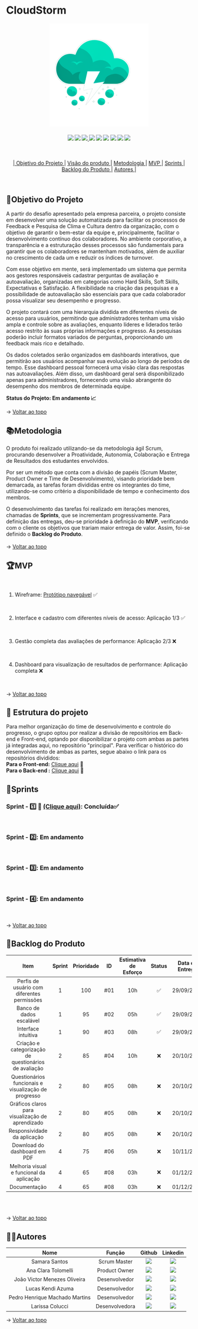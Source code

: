 <span id="topo">

# **CloudStorm**
<p align="center">
      <img src=Documents/Assets/logo1.png alt="logo da Pandora Box">
<h4 align="center">
 <a href="" target="_blank"><img src="https://camo.githubusercontent.com/d4cfec9550517aa67567e29843e3880ebf50bd7eeceafcd3b82875f17c9f564e/68747470733a2f2f696d672e736869656c64732e696f2f62616467652f747970657363726970742d2532333030374143432e7376673f7374796c653d666f722d7468652d6261646765266c6f676f3d74797065736372697074266c6f676f436f6c6f723d7768697465" target="_blank"></a>   <a href="https://www.figma.com" target="_blank"><img src="https://img.shields.io/badge/-Figma-%23E4405F?style=for-the-badge&logo=Figma&logoColor=white" target="_blank"></a>  <a href="https://code.visualstudio.com" target="_blank"><img src="https://img.shields.io/badge/-Visual Studio Code-%2384CE?style=for-the-badge&logo=Visual Studio Code&logoColor=white"
 </a> <a href="" target="_blank"><img src="https://img.shields.io/badge/firebase-a08021?style=for-the-badge&logo=firebase&logoColor=ffcd34" target="_blank"></a> <a href="" target="_blank"><img src="https://img.shields.io/badge/mysql-4479A1.svg?style=for-the-badge&logo=mysql&logoColor=white" target="_blank"></a> <a href="" 
 target="_blank"><img src="https://img.shields.io/badge/jira-%230A0FFF.svg?style=for-the-badge&logo=jira&logoColor=white" target="_blank"></a> <a href="" target="_blank">
 <img src="https://img.shields.io/badge/Microsoft_Excel-217346?style=for-the-badge&logo=microsoft-excel&logoColor=white" target="_blank"></a> <a href="" target="_blank">
 <img src="https://img.shields.io/badge/vite-%23646CFF.svg?style=for-the-badge&logo=vite&logoColor=white" target="_blank"></a> <a href="" target="_blank">
 <img src="https://img.shields.io/badge/react-%2320232a.svg?style=for-the-badge&logo=react&logoColor=%2361DAFB" target="_blank"></a> <a href="" target="_blank">
</h4>
<br>

<p align="center">
    |
  <a href ="#objetivo-do-projeto">  Objetivo do Projeto </a>  |     
  <a href ="#visaoproduto"> Visão do produto </a>  |
  <a href ="#metodologia"> Metodologia </a>  |
  <a href ="#mvp"> MVP </a>  |
  <a href ="#sprints"> Sprints </a>  |
  <a href ="#backlog-do-produto"> Backlog do Produto </a>  | 
  <span id="objetivo-do-projeto">
  <a href ="#autores"> Autores </a>  |
</p>
</br>

## 📌Objetivo do Projeto

A partir do desafio apresentado pela empresa parceira, o projeto consiste em desenvolver uma solução automatizada para facilitar os processos de Feedback e Pesquisa de Clima e Cultura dentro da organização, com o objetivo de garantir o bem-estar da equipe e, principalmente, facilitar o desenvolvimento contínuo dos colaboradores. No ambiente corporativo, a transparência e a estruturação desses processos são fundamentais para garantir que os colaboradores se mantenham motivados, além de auxiliar no crescimento de cada um e reduzir os índices de turnover.

Com esse objetivo em mente, será implementado um sistema que permita aos gestores responsáveis cadastrar perguntas de avaliação e autoavaliação, organizadas em categorias como Hard Skills, Soft Skills, Expectativas e Satisfação. A flexibilidade na criação das pesquisas e a possibilidade de autoavaliação são essenciais para que cada colaborador possa visualizar seu desempenho e progresso.

O projeto contará com uma hierarquia dividida em diferentes níveis de acesso para usuários, permitindo que administradores tenham uma visão ampla e controle sobre as avaliações, enquanto líderes e liderados terão acesso restrito às suas próprias informações e progresso. As pesquisas poderão incluir formatos variados de perguntas, proporcionando um feedback mais rico e detalhado.

Os dados coletados serão organizados em dashboards interativos, que permitirão aos usuários acompanhar sua evolução ao longo de períodos de tempo. Esse dashboard pessoal fornecerá uma visão clara das respostas nas autoavaliações. Além disso, um dashboard geral será disponibilizado apenas para administradores, fornecendo uma visão abrangente do desempenho dos membros de determinada equipe.

**Status do Projeto: Em andamento 📈**

→ [Voltar ao topo](#topo)
<br> 

<span id="metodologia">

## 📚Metodologia

O produto foi realizado utilizando-se da metodologia ágil Scrum, procurando desenvolver a Proatividade, Autonomia, Colaboração e Entrega de Resultados dos estudantes envolvidos. 

Por ser um método que conta com a divisão de papéis (Scrum Master, Product Owner e Time de Desenvolvimento), visando prioridade bem demarcada, as tarefas foram divididas entre os integrantes do time, utilizando-se como critério a disponibilidade de tempo e conhecimento dos membros.


O desenvolvimento das tarefas foi realizado em iterações menores, chamadas de **Sprints**, que se incrementam progressivamente. Para definição das entregas, deu-se prioridade à definição do **MVP**, verificando com o cliente os objetivos que trariam maior entrega de valor. Assim, foi-se definido o **Backlog do Produto**.
<br>
</br>
→ [Voltar ao topo](#topo)

<span id="mvp">

## 🏆**MVP**

<p align="center">
      
<br>

1. Wireframe: [Protótipo navegável](https://www.figma.com/proto/iEThROVhqzOrScNCAPMGDk?node-id=0-1&t=uCEVtWPLkwTmyz3p-6) ✅

<br> 

2. Interface e cadastro com diferentes níveis de acesso: Aplicação 1/3 ✅

<br>

3. Gestão completa das avaliações de performance: Aplicação 2/3 ❌

<br>

4. Dashboard para visualização de resultados de performance: Aplicação completa  ❌

<br>

→ [Voltar ao topo](#topo)

<span id="sprints">

## 🤼 **Estrutura do projeto**
Para melhor organização do time de desenvolvimento e controle do progresso, o grupo optou por realizar a divisão de repositórios em Back-end e Front-end, optando por disponibilizar o projeto com ambas as partes já integradas aqui, no repositório "principal". Para verificar o histórico do desenvolvimento de ambas as partes, segue abaixo o link para os repositórios divididos:<br>
**Para o Front-end:** [Clique aqui](https://github.com/LucsKendi/StormCloudFront) 🌝
<br>
**Para o Back-end :** [Clique aqui](https://github.com/jvictormo/adsapi3) 🌄

## 📅Sprints 

### Sprint - 1️⃣ 🏃 [(Clique aqui)](https://github.com/SamaraSantos03/CloudStorm/tree/main/Documents/Sprints/Sprint_01):  Concluída✅
<br>

### Sprint - 2️⃣:   Em andamento
<br>

### Sprint - 3️⃣:  Em andamento
<br>

### Sprint - 4️⃣: Em andamento
<br>


→ [Voltar ao topo](#topo)

<span id="backlog-do-produto">

## 🌱Backlog do Produto

| Item  | Sprint | Prioridade  | ID | Estimativa de Esforço | Status | Data de Entrega |
|:-------------------------------------------:|:-----------:|:-------------:|:----:|:-----:|:---:|:-----:|
| Perfis de usuário com diferentes permissões   |  1      | 100                | #01 | 10h | ✅  |  29/09/2024            |
| Banco de dados escalável   | 1      | 95                | #02 | 05h | ✅ |  29/09/2024            |    
| Interface intuitiva   |  1      | 90                | #03 | 08h | ✅  |  29/09/2024            |    
| Criação e categorização de questionários de avaliação  | 2      | 85                | #04 | 10h | ❌  |      20/10/2024        |    
| Questionários funcionais e visualização de progresso   | 2      | 80                | #05 | 08h | ❌  |       20/10/2024       |    
| Gráficos claros para visualização de aprendizado   | 2      | 80                | #05 | 08h | ❌  |      20/10/2024       |    
| Responsividade da aplicação    | 2      | 80                | #05 | 08h | ❌  |      20/10/2024        |    
| Download do dashboard em PDF   | 4      | 75                | #06 | 05h | ❌  |       10/11/2024       |   
| Melhoria visual e funcional da aplicação   |  4      | 65                | #08 | 03h | ❌  |       01/12/2024       | 
| Documentação   |  4      | 65                | #08 | 03h | ❌  |     01/12/2024       |    

<br>
<br>

→ [Voltar ao topo](#topo)



<span id="autores">

## 👨‍💻**Autores** 

|      Nome      |    Função       |                            Github                             |                           Linkedin                           |
| :--------------: | :-----------: | :----------------------------------------------------------: | :----------------------------------------------------------: |
|  Samara Santos     | Scrum Master  |<a href="https://github.com/SamaraSantos03"><img src="https://img.shields.io/badge/GitHub-100000?style=for-the-badge&logo=github&logoColor=white"></a> | <a href="https://www.linkedin.com/in/samara-de-paula-santos-89b6022b7/?utm_source=share&utm_campaign=share_via&utm_content=profile&utm_medium=android_app"><img src="https://img.shields.io/badge/LinkedIn-0077B5?style=for-the-badge&logo=linkedin&logoColor=white"></a> |
| Ana Clara Tolomelli  | Product Owner | <a href="https://github.com/ninabtolo"><img src="https://img.shields.io/badge/GitHub-100000?style=for-the-badge&logo=github&logoColor=white"></a> | <a href="http://www.linkedin.com/in/anaclaratolomelli"><img src="https://img.shields.io/badge/LinkedIn-0077B5?style=for-the-badge&logo=linkedin&logoColor=white"></a> |
|  João Victor Menezes Oliveira     | Desenvolvedor  | <a href="https://github.com/jvictoroliv"><img src="https://img.shields.io/badge/GitHub-100000?style=for-the-badge&logo=github&logoColor=white"></a> | <a href="https://www.linkedin.com/in/joão-victor-menezes-88a6b9264/"><img src="https://img.shields.io/badge/LinkedIn-0077B5?style=for-the-badge&logo=linkedin&logoColor=white"></a> |
| Lucas Kendi Azuma | Desenvolvedor | <a href="https://github.com/LucsKendi"><img src="https://img.shields.io/badge/GitHub-100000?style=for-the-badge&logo=github&logoColor=white"></a> | <a href="https://www.linkedin.com/in/lucas-kendi-azuma-70388b10a/"><img src="https://img.shields.io/badge/LinkedIn-0077B5?style=for-the-badge&logo=linkedin&logoColor=white"></a> |
|  Pedro Henrique Machado Martins    | Desenvolvedor | <a href="https://github.com/PedrooMachado23"><img src="https://img.shields.io/badge/GitHub-100000?style=for-the-badge&logo=github&logoColor=white"></a> | <a href="https://www.linkedin.com/in/pedro-henrique-machado-martins-968855305/"><img src="https://img.shields.io/badge/LinkedIn-0077B5?style=for-the-badge&logo=linkedin&logoColor=white"></a> |
| Larissa Colucci  | Desenvolvedora | <a href="https://github.com/LarissaCGomes"><img src="https://img.shields.io/badge/GitHub-100000?style=for-the-badge&logo=github&logoColor=white"></a> | <a href="https://www.linkedin.com/in/larissa-colucci-996393295/"><img src="https://img.shields.io/badge/LinkedIn-0077B5?style=for-the-badge&logo=linkedin&logoColor=white"></a> |

→ [Voltar ao topo](#topo)
